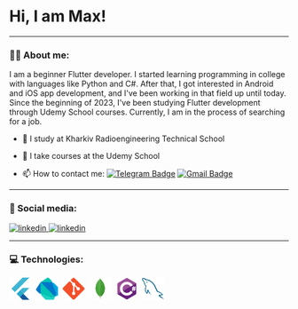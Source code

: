 # Hi, I am Max!

---

### :man_technologist: About me:

I am a beginner Flutter developer. I started learning programming in college with languages like Python and C#. After that, I got interested in Android and iOS app development, and I've been working in that field up until today. Since the beginning of 2023, I've been studying Flutter development through Udemy School courses. Currently, I am in the process of searching for a job.


- :telescope: I study at Kharkiv Radioengineering Technical School

- :seedling: I take courses at the Udemy School

- :mailbox: How to contact me: [![Telegram Badge](https://img.shields.io/badge/-MaxIhnatyev-blue?style=flat&logo=Telegram&logoColor=white)](https://t.me/Hismak) [![Gmail Badge](https://img.shields.io/badge/-Gmail-red?style=flat&logo=Gmail&logoColor=white)](mailto:maksihnatyev.work@gmail.com)

---

 ### 🤝 Social media:

  <div id="badges">
    <a href="https://www.linkedin.com/in/max-ihnatyev-b15588287/" target="_blank">
      <img src="https://cdn-icons-png.flaticon.com/512/2504/2504799.png" width="40" height="40" alt="linkedin" />
    </a> 
   <a href="https://t.me/Hismak" target="_blank">
      <img src="https://cdn-icons-png.flaticon.com/512/906/906377.png" width="40" height="40" alt="linkedin" />
    </a> 
  </div>

---

### 💻 Technologies:

<div>
  <img src="https://github.com/devicons/devicon/blob/master/icons/flutter/flutter-original.svg" title="flutter" alt="flutter" width="40" height="40"/>&nbsp;
  <img src="https://github.com/devicons/devicon/blob/master/icons/dart/dart-original.svg" title="dart" alt="dart" width="40" height="40"/>&nbsp;
  <img src="https://github.com/devicons/devicon/blob/master/icons/git/git-original.svg" title="git" alt="git" width="40" height="40"/>&nbsp
  <img src="https://github.com/devicons/devicon/blob/master/icons/mongodb/mongodb-original.svg" title="mongodb" alt="mongodb" width="40" height="40"/>&nbsp
  <img src="https://github.com/devicons/devicon/blob/master/icons/csharp/csharp-original.svg" title="C#" alt="C#" width="40" height="40"/>&nbsp;
  <img src="https://github.com/devicons/devicon/blob/master/icons/mysql/mysql-original.svg" title="MySql" alt="MySql" width="40" height="40"/>&nbsp;
</div>
